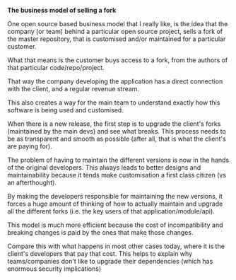 **The business model of selling a fork**

One open source based business model that I really like, is the idea that the company (or team) behind a particular open source project, sells a fork of the master repository, that is customised and/or maintained for a particular customer.

What that means is the customer buys access to a fork, from the authors of that particular code/repo/project.

That way the company developing the application has a direct connection with the client, and a regular revenue stream.

This also creates a way for the main team to understand exactly how this software is being used and customised.

When there is a new release, the first step is to upgrade the client's forks (maintained by the main devs) and see what breaks. This process needs to be as transparent and smooth as possible (after all, that is what the client's are paying for).

The problem of having to maintain the different versions is now in the hands of the original developers. This  always leads to better designs and maintainability because it tends make customisation a first class citizen (vs an afterthought).

By making the developers responsible for maintaining the new versions, it forces a huge amount of thinking of how to actually maintain and upgrade all the different forks (i.e. the key users of that application/module/api).

This model is much more efficient because the cost of incompatibility and breaking changes is paid by the ones that make those changes.

Compare this with what happens in most other cases today, where it is the client's developers that pay that cost. This helps to explain why teams/companies don't like to upgrade their dependencies (which has enormous security implications)
